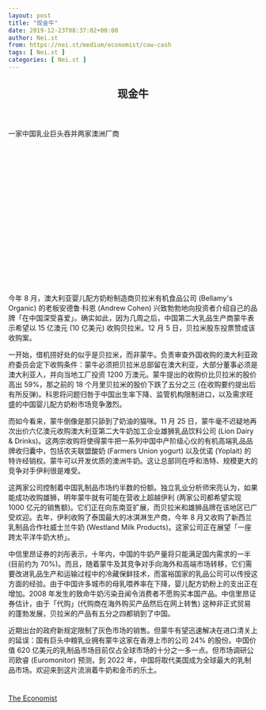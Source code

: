 ```yaml
---
layout: post
title: "现金牛"
date: 2019-12-23T08:37:02+00:00
author: Nei.st
from: https://nei.st/medium/economist/cow-cash
tags: [ Nei.st ]
categories: [ Nei.st ]
---
```


<article class="post-11729 post type-post status-publish format-standard hentry category-economist" id="post-11729">
 <header class="page-header medium Archives">
  <div class="page-header__image">
  </div>
  <div class="page-header__content">
   <h1 class="page-title text-align-center">
    现金牛
   </h1>
  </div>
 </header>
 <div class="entry-content aesop-entry-content" id="post-11729-content">
  <link as="font" crossorigin="anonymous" href="//cdn.jsdelivr.net/gh/0nd1jyU39XQ/_/glyph/font-face/0uIzqoZjSuJfvSBnvgXTcApMtcVhMcpr.woff" rel="preload" type="font/woff"/>
  <link as="font" crossorigin="anonymous" href="//cdn.jsdelivr.net/gh/0nd1jyU39XQ/_/glyph/font-face/1sTnSLZWDKucPX6SAk.woff" rel="preload" type="font/woff"/>
  <p class="blog-post__description">
   一家中国乳业巨头吞并两家澳洲厂商
  </p>
  <span id="more-11729">
  </span>
  <div class="navigation__primary-inner">
   <a class="economist__link-logo" href="//nei.st/medium/economist">
   </a>
  </div>
  <div class="container img component-image">
   <div class="aspectRatioPlaceholder" style="padding-bottom:56.25%;height: 0;">
    <div class="progressiveMedia" data-height="720" data-width="1280">
     <img alt="" class="progressiveMedia-image" data-src="https://cdn.jsdelivr.net/gh/0nd1jyU39XQ/_/img/1/e52bf525gy1g9u3cgro9aj20zk0k0jz1.jpg" src="https://cdn.jsdelivr.net/gh/0nd1jyU39XQ/_/img/1/e52bf525gy1g9u3cgro9aj20zk0k0jz1.jpg"/>
    </div>
   </div>
  </div>
  <p>
   今年 8 月，澳大利亚婴儿配方奶粉制造商贝拉米有机食品公司 (Bellamy's Organic) 的老板安德鲁·科恩 (Andrew Cohen) 兴致勃勃地向投资者介绍自己的品牌「在中国深受喜爱」。确实如此，因为几周之后，中国第二大乳品生产商蒙牛表示希望以 15 亿澳元 (10 亿美元) 收购贝拉米。12 月 5 日，贝拉米股东投票赞成该收购案。
  </p>
  <p>
   一开始，借机捞好处的似乎是贝拉米，而非蒙牛。负责审查外国收购的澳大利亚政府委员会定下收购条件：蒙牛必须把贝拉米总部留在澳大利亚，大部分董事必须是澳大利亚人，并向当地工厂投资 1200 万澳元。蒙牛提出的收购价比贝拉米的股价高出 59%，那之前的 18 个月里贝拉米的股价下跌了五分之三 (在收购要约提出后有所反弹)。科恩将问题归咎于中国出生率下降、监管机构限制进口，以及需求旺盛的中国婴儿配方奶粉市场竞争激烈。
  </p>
  <p>
   而如今看来，蒙牛倒像是那只舔到了奶油的猫咪。11 月 25 日，蒙牛毫不迟疑地再次出价六亿澳元收购澳大利亚第二大牛奶加工企业雄狮乳品饮料公司 (Lion Dairy &amp; Drinks)。这两宗收购将使得蒙牛把一系列中国中产阶级心仪的有机高端乳品品牌收归囊中，包括农夫联盟酸奶 (Farmers Union yogurt) 以及优诺 (Yoplait) 的特许经销权。蒙牛可以开发优质的澳洲牛奶。这让总部同在呼和浩特、规模更大的竞争对手伊利很是难受。
  </p>
  <p>
   这两家公司控制着中国乳制品市场约半数的份额。独立乳业分析师宋亮认为，如果能成功收购雄狮，明年蒙牛就有可能在营收上超越伊利 (两家公司都希望实现 1000 亿元的销售额)。它们正在向东南亚扩展，而贝拉米和雄狮品牌在该地区已广受欢迎。去年，伊利收购了泰国最大的冰淇淋生产商，今年 8 月又收购了新西兰乳制品合作社威士兰牛奶 (Westland Milk Products)。这家公司正在展望「一座跨太平洋牛奶大桥」。
  </p>
  <p>
   中信里昂证券的刘彤表示，十年内，中国的牛奶产量将只能满足国内需求的一半 (目前约为 70%)。而且，随着蒙牛及其竞争对手向海外和高端市场转移，它们需要改进乳品生产和运输过程中的冷藏保鲜技术，而富裕国家的乳品公司可以传授这方面的经验。由于中国许多城市的母乳喂养率在下降，婴儿配方奶粉上的支出正在增加。2008 年发生的致命牛奶污染丑闻令消费者不愿购买本国产品。中信里昂证券估计，由于「代购」(代购商在海外购买产品然后在网上转售) 这种非正式贸易的蓬勃发展，贝拉米的产品有五分之四都销到了中国。
  </p>
  <div class="code-block code-block-1" style="margin: 8px 0; clear: both;">
   <div class="container ads_KbHEVhh8Rw">
    <div class="card card--blog post-sidebar">
     <div class="card-body">
      <div class="logo_ngcontent-kty-0">
      </div>
      <div class="iframe-blocker U6XAMK63Vh00WqvF2BacIQ">
       <div class="background-h60B">
       </div>
       <div class="WumZiPCS4MeMw4pxQ">
       </div>
      </div>
     </div>
     <div class="card-footer">
      <div class="card-footer-wrapper" layout="row bottom-left">
      </div>
     </div>
    </div>
   </div>
  </div>
  <p>
   近期出台的政府新规定限制了灰色市场的销售。但蒙牛有望迅速解决在进口清关上的延误：国有巨头中粮乳业拥有蒙牛这家在香港上市的公司 24% 的股份。中国价值 620 亿美元的乳制品市场目前仅占全球市场的十分之一多一点。但市场调研公司欧睿 (Euromonitor) 预测，到 2022 年，中国将取代美国成为全球最大的乳制品市场。欢迎来到这片流淌着牛奶和金币的乐土。
  </p>
  <div class="container ag ah">
   <div class="fe n el">
    <a class="dt du bn bo bp bq br bs bt bu dv dw bx by dx dy" href="https://nei.st/medium/economist?source=https://www.economist.com/business/2019/12/05/mengniu-dairy-gulps-down-two-australian-milk-producers">
     <div class="c ff fg ag ah fh el fi fj ce fk fl fm fn fo fp fq fr fs ft fu">
      <div class="bs em en eo ep eq fv ah fw fg ag bm eu fx q fy fz p ac">
      </div>
     </div>
    </a>
   </div>
  </div>
  <div class="code-block code-block-2" style="margin: 8px 0; clear: both;">
   <br/>
   <div class="container ads_KbHEVhh8Rw">
    <div class="card card--blog post-sidebar">
     <div class="card-body">
      <div class="logo_ngcontent-kty-0">
      </div>
      <div class="iframe-blocker U6XAMK63Vh00WqvF2BacIQ">
       <div class="background-h60B">
       </div>
       <div class="WumZiPCS4MeMw4pxQ">
       </div>
      </div>
     </div>
     <div class="card-footer">
      <div class="card-footer-wrapper" layout="row bottom-left">
      </div>
     </div>
    </div>
   </div>
  </div>
 </div>
 <footer class="entry-footer">
  <div class="categories icon-link">
   <a href="https://nei.st/category/medium/economist" rel="category tag">
    The Economist
   </a>
  </div>
 </footer>
</article>

